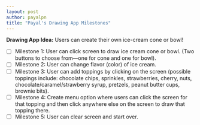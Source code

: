 ```yaml
---
layout: post
author: payalpn
title: "Payal's Drawing App Milestones"
---
```


**Drawing App Idea:** Users can create their own ice-cream cone or bowl! 

- [ ] Milestone 1: User can click screen to draw ice cream cone or bowl.  (Two buttons to choose from—one for cone and one for bowl). 
- [ ] Milestone 2: User can change flavor (color) of ice cream.
- [ ] Milestone 3: User can add toppings by clicking on the screen (possible toppings include: chocolate chips, sprinkles, strawberries, cherry, nuts, chocolate/caramel/strawberry syrup, pretzels, peanut butter cups, brownie bits).  
- [ ] Milestone 4: Create menu option where users can click the screen for that topping and then click anywhere else on the screen to draw that topping there.  
- [ ] Milestone 5: User can clear screen and start over.  
